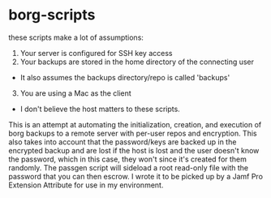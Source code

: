 # borg-scripts

these scripts make a lot of assumptions:

1. Your server is configured for SSH key access
2. Your backups are stored in the home directory of the connecting user
  * It also assumes the backups directory/repo is called 'backups'
3. You are using a Mac as the client
  * I don't believe the host matters to these scripts.

This is an attempt at automating the initialization, creation, and execution of borg backups to a remote server with per-user repos and encryption. This also takes into account that the password/keys are backed up in the encrypted backup and are lost if the host is lost and the user doesn't know the password, which in this case, they won't since it's created for them randomly. The passgen script will sideload a root read-only file with the password that you can then escrow. I wrote it to be picked up by a Jamf Pro Extension Attribute for use in my environment.
